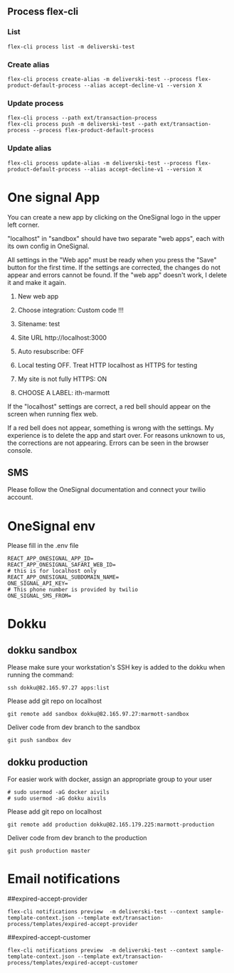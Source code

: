## Process flex-cli

### List

```
flex-cli process list -m deliverski-test
```

### Create alias

```
flex-cli process create-alias -m deliverski-test --process flex-product-default-process --alias accept-decline-v1 --version X
```

### Update process

```
flex-cli process --path ext/transaction-process
flex-cli process push -m deliverski-test --path ext/transaction-process --process flex-product-default-process
```
### Update alias

```
flex-cli process update-alias -m deliverski-test --process flex-product-default-process --alias accept-decline-v1 --version X
```

# One signal App

You can create a new app by clicking on the OneSignal logo in the upper left
corner.

"localhost" in "sandbox" should have two separate "web apps", each with its own
config in OneSignal.

All settings in the "Web app" must be ready when you press the "Save" button
for the first time. If the settings are corrected, the changes do not appear
and errors cannot be found. If the "web app" doesn't work, I delete it and
make it again.

1. New web app
2. Choose integration: Custom code !!!
3. Sitename: test
4. Site URL http://localhost:3000
5. Auto resubscribe: OFF
6. Local testing OFF. Treat HTTP localhost as HTTPS for testing

7. My site is not fully HTTPS: ON
8. CHOOSE A LABEL: ith-marmott

If the "localhost" settings are correct, a red bell should appear on the screen
when running flex web.

If a red bell does not appear, something is wrong with the settings. My
experience is to delete the app and start over. For reasons unknown to us, the
corrections are not appearing. Errors can be seen in the browser console.

## SMS

Please follow the OneSignal documentation and connect your twilio account.


# OneSignal env

Please fill in the .env file

```
REACT_APP_ONESIGNAL_APP_ID=
REACT_APP_ONESIGNAL_SAFARI_WEB_ID=
# this is for localhost only
REACT_APP_ONESIGNAL_SUBDOMAIN_NAME=
ONE_SIGNAL_API_KEY=
# This phone number is provided by twilio
ONE_SIGNAL_SMS_FROM=
```

# Dokku

## dokku sandbox

Please make sure your workstation's SSH key is added to the dokku when running
the command:

```
ssh dokku@82.165.97.27 apps:list
```

Please add git repo on localhost

```
git remote add sandbox dokku@82.165.97.27:marmott-sandbox
```

Deliver code from dev branch to the sandbox

```
git push sandbox dev
```

## dokku production

For easier work with docker, assign an appropriate group to your user

```
# sudo usermod -aG docker aivils
# sudo usermod -aG dokku aivils
```
Please add git repo on localhost

```
git remote add production dokku@82.165.179.225:marmott-production
```

Deliver code from dev branch to the production

```
git push production master
```

# Email notifications

##expired-accept-provider

```
flex-cli notifications preview  -m deliverski-test --context sample-template-context.json --template ext/transaction-process/templates/expired-accept-provider
```

##expired-accept-customer

```
flex-cli notifications preview  -m deliverski-test --context sample-template-context.json --template ext/transaction-process/templates/expired-accept-customer
```

